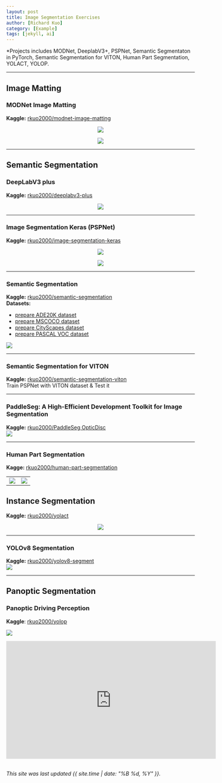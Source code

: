 ```yaml
---
layout: post
title: Image Segmentation Exercises
author: [Richard Kuo]
category: [Example]
tags: [jekyll, ai]
---
```


*Projects includes MODNet, DeeplabV3+, PSPNet, Semantic Segmentaton in PyTorch, Semantic Segmentation for VITON, Human Part Segmentation, YOLACT, YOLOP.

---
## Image Matting
### MODNet Image Matting
**Kaggle:** [rkuo2000/modnet-image-matting](https://www.kaggle.com/rkuo2000/modnet-image-matting)<br>
<p align="center"><img src="https://github.com/rkuo2000/AI-course/blob/gh-pages/images/MODNet_DuaLipa.png?raw=true"></p>
<p align="center"><img src="https://github.com/rkuo2000/AI-course/blob/gh-pages/images/MODNet_Halsey.png?raw=true"></p>

---
## Semantic Segmentation
### DeepLabV3 plus
**Kaggle:** [rkuo2000/deeplabv3-plus](https://kaggle.com/rkuo2000/deeplabv3-plus)
<p align="center"><img src="https://github.com/rkuo2000/AI-course/blob/gh-pages/images/deeplabv3_result.png?raw=True"></p>

---
### Image Segmentation Keras (PSPNet)
**Kaggle:** [rkuo2000/image-segmentation-keras](https://kaggle.com/rkuo2000/image-segmentation-keras)<br>
<p align="center"><img src="https://github.com/rkuo2000/AI-course/blob/gh-pages/images/pspnet_peny_mart_result.png?raw=True"></p>
<p align="center"><img src="https://github.com/rkuo2000/AI-course/blob/gh-pages/images/pspnet_ade20k_result.png?raw=True"></p>

---
### Semantic Segmentation
**Kaggle:** [rkuo2000/semantic-segmentation](https://www.kaggle.com/rkuo2000/semantic-segmentation)<br>
**Datasets:** 
* [prepare ADE20K dataset](https://cv.gluon.ai/build/examples_datasets/ade20k.html#sphx-glr-download-build-examples-datasets-ade20k-py)
* [prepare MSCOCO dataset](https://cv.gluon.ai/build/examples_datasets/mscoco.html)
* [prepare CityScapes dataset](https://cv.gluon.ai/build/examples_datasets/cityscapes.html)
* [prepare PASCAL VOC dataset](https://cv.gluon.ai/build/examples_datasets/pascal_voc.html)

![](https://github.com/Tramac/awesome-semantic-segmentation-pytorch/blob/master/docs/weimar_000091_000019_gtFine_color.png?raw=true)

---
### Semantic Segmentation for VITON
**Kaggle:** [rkuo2000/semantic-segmentation-viton](https://www.kaggle.com/code/rkuo2000/semantic-segmentation-viton)<br>
Train PSPNet with VITON dataset & Test it

--- 
### PaddleSeg: A High-Efficient Development Toolkit for Image Segmentation
**Kaggle:** [rkuo2000/PaddleSeg OpticDisc](https://kaggle.com/rkuo2000/PaddleSeg-OpticDisc)<br>
![](https://github.com/rkuo2000/AI-course/blob/gh-pages/images/paddleseg_opticdisc.png?raw=true)

---
### Human Part Segmentation
**Kagge:** [rkuo2000/human-part-segmentation](https://www.kaggle.com/rkuo2000/human-part-segmentation/edit)<br>
<table>
  <tr>
  <td><img src="https://github.com/PeikeLi/Self-Correction-Human-Parsing/blob/master/demo/demo.jpg?raw=true"></td>
  <td><img src="https://github.com/PeikeLi/Self-Correction-Human-Parsing/blob/master/demo/demo_atr.png?raw=true"></td>
  </tr>
</table>

## Instance Segmentation
**Kaggle:** [rkuo2000/yolact](https://www.kaggle.com/rkuo2000/yolact)<br>
<p align="center"><img src="https://github.com/rkuo2000/AI-course/blob/gh-pages/images/yolact_traffic.jpg?raw=true"></p>

---
### YOLOv8 Segmentation
**Kaggle:** [rkuo2000/yolov8-segment](https://www.kaggle.com/rkuo2000/yolov8-segment)<br>
![](https://github.com/rkuo2000/AI-course/blob/gh-pages/images/yolov8-segment-bus.png?raw=true)

---
## Panoptic Segmentation
### Panoptic Driving Perception
**Kaggle**: [rkuo2000/yolop](https://www.kaggle.com/rkuo2000/yolop)<br>

![](https://mdimg.wxwenku.com/getimg/ccdf080c7af7e8a10e9b88444af98393d1f7b49c5e9d65ef2cd827532f32de1fa52314f1ea7a53ff4a598fa8606fdabf.jpg)

<iframe width="560" height="315" src="https://www.youtube.com/embed/4f9YHyqnq0A" title="YouTube video player" frameborder="0" allow="accelerometer; autoplay; clipboard-write; encrypted-media; gyroscope; picture-in-picture" allowfullscreen></iframe>
<br>
<br>

*This site was last updated {{ site.time | date: "%B %d, %Y" }}.*

